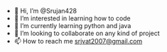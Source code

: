 - 👋 Hi, I’m @Srujan428
- 👀 I’m interested in learning how to code
- 🌱 I’m currently learning python and java
- 💞️ I’m looking to collaborate on any kind of project
- 📫 How to reach me srjvat2007@gmail.com

<!---
Srujan428/Srujan428 is a ✨ special ✨ repository because its `README.md` (this file) appears on your GitHub profile.
You can click the Preview link to take a look at your changes.
--->
